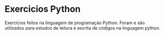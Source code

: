 # Exercicios Python
 Exercícios feitos na linguagem de programação Python. Foram e são utilizados para estudos de leitura e escrita de códigos na linguagem python.
